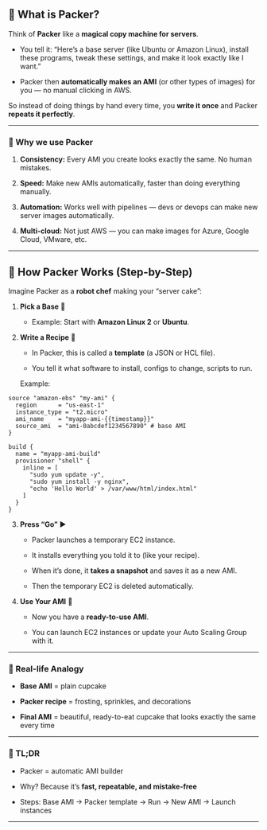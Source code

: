 
## 🧩 What is Packer?

Think of **Packer** like a **magical copy machine for servers**.

- You tell it: “Here’s a base server (like Ubuntu or Amazon Linux), install these programs, tweak these settings, and make it look exactly like I want.”
    
- Packer then **automatically makes an AMI** (or other types of images) for you — no manual clicking in AWS.
    

So instead of doing things by hand every time, you **write it once** and Packer **repeats it perfectly**.

---

### 🧠 Why we use Packer

1. **Consistency:** Every AMI you create looks exactly the same. No human mistakes.
    
2. **Speed:** Make new AMIs automatically, faster than doing everything manually.
    
3. **Automation:** Works well with pipelines — devs or devops can make new server images automatically.
    
4. **Multi-cloud:** Not just AWS — you can make images for Azure, Google Cloud, VMware, etc.
    

---

## 🚀 How Packer Works (Step-by-Step)

Imagine Packer as a **robot chef** making your “server cake”:

1. **Pick a Base** 🥣
    
    - Example: Start with **Amazon Linux 2** or **Ubuntu**.
        
2. **Write a Recipe** 📜
    
    - In Packer, this is called a **template** (a JSON or HCL file).
        
    - You tell it what software to install, configs to change, scripts to run.
        
    
    Example:
    
```
source "amazon-ebs" "my-ami" {
  region      = "us-east-1"
  instance_type = "t2.micro"
  ami_name    = "myapp-ami-{{timestamp}}"
  source_ami  = "ami-0abcdef1234567890" # base AMI
}

build {
  name = "myapp-ami-build"
  provisioner "shell" {
    inline = [
      "sudo yum update -y",
      "sudo yum install -y nginx",
      "echo 'Hello World' > /var/www/html/index.html"
    ]
  }
}

```
    
3. **Press “Go”** ▶️
    
    - Packer launches a temporary EC2 instance.
        
    - It installs everything you told it to (like your recipe).
        
    - When it’s done, it **takes a snapshot** and saves it as a new AMI.
        
    - Then the temporary EC2 is deleted automatically.
        
4. **Use Your AMI** 🚀
    
    - Now you have a **ready-to-use AMI**.
        
    - You can launch EC2 instances or update your Auto Scaling Group with it.
        

---

### 🎯 Real-life Analogy

- **Base AMI** = plain cupcake
    
- **Packer recipe** = frosting, sprinkles, and decorations
    
- **Final AMI** = beautiful, ready-to-eat cupcake that looks exactly the same every time
    

---

### 🧩 TL;DR

- Packer = automatic AMI builder
    
- Why? Because it’s **fast, repeatable, and mistake-free**
    
- Steps: Base AMI → Packer template → Run → New AMI → Launch instances
    

---
